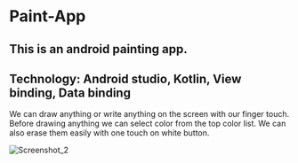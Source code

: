 # Paint-App
## This is an android painting app. 
## Technology: Android studio, Kotlin, View binding, Data binding

We can draw anything or write anything on the screen with our finger touch. Before drawing anything we can select color from the top color list. We can also erase them easily with one touch on white button.

![Screenshot_2](https://user-images.githubusercontent.com/105268491/209926423-189ca658-26be-489b-b88a-e5e903e3891a.png)
